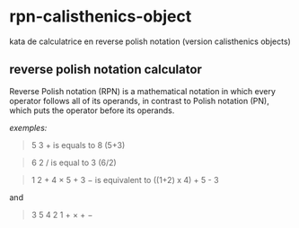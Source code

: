 # rpn-calisthenics-object
kata de calculatrice en reverse polish notation (version calisthenics objects)


## reverse polish notation calculator

Reverse Polish notation (RPN) is a mathematical notation in which every operator follows all of its operands, in contrast to Polish notation (PN), which puts the operator before its operands.

_exemples:_

>5 3 +
is equals to 8 (5+3)

>6 2 /
is equal to 3 (6/2)

>1 2 + 4 × 5 + 3 −
is equivalent to ((1+2) x 4) + 5 - 3

and

>3 5 4 2 1 + × + −





